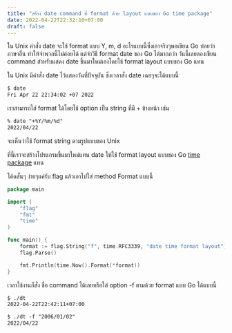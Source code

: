 ```yaml
---
title: "สร้าง date command ที่ format ด้วย layout แบบของ Go time package"
date: 2022-04-22T22:32:10+07:00
draft: false
---
```


ใน Unix คำสั่ง date จะใช้ format แบบ Y, m, d อะไรแบบนี้ซึ่งเอาจริงๆพอเขียน Go บ่อยว่าภาษาอื่น ทำให้จำพวกนี้ไม่ค่อยได้ แต่จำวิธี format date ของ Go ได้มากกว่า วันนี้เลยลองเขียน command สำหรับแสดง date ขึ้นมาใหม่เองโดยใช้ format layout แบบของ Go แทน

<!--more-->

ใน Unix มีคำสั่ง date ไว้แสดงวันที่ปัจจุบัน ซึ่งเวลาสั่ง date เฉยๆจะได้แบบนี้

```txt
$ date
Fri Apr 22 22:34:02 +07 2022
```

เราสามารถใส่ format ได้โดยใช้ option เป็น string ที่มี + ข้างหน้า เช่น

```txt
% date "+%Y/%m/%d"
2022/04/22
```

จะเห็นว่าใช้ format string ตามรูปแบบของ Unix

ที่นี้เราจะสร้างโปรแกรมขึ้นมาใหม่แทน date ให้ใช้ format layout แบบของ Go [time package](https://pkg.go.dev/time#Time.Format) แทน

โค้ดสั้นๆ ง่ายๆแค่รับ flag แล้วเอาไปใส่ method Format แบบนี้

```go
package main

import (
	"flag"
	"fmt"
	"time"
)

func main() {
	format := flag.String("f", time.RFC3339, "date time format layout")
	flag.Parse()

	fmt.Println(time.Now().Format(*format))
}
```

เวลาใช้งานก็สั่ง ชื่อ command ได้เลยหรือใส่ option -f ตามด้วย format แบบ Go ได้แบบนี้

```txt
$ ./dt
2022-04-22T22:42:11+07:00

$ ./dt -f "2006/01/02"
2022/04/22
```
